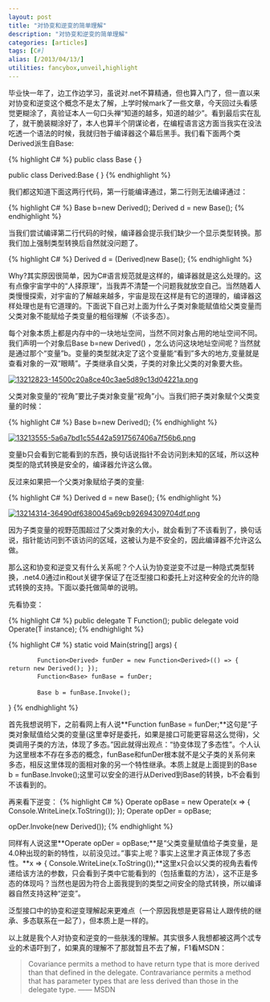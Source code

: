 ```yaml
---
layout: post
title: "对协变和逆变的简单理解"
description: "对协变和逆变的简单理解"
categories: [articles]
tags: [C#]
alias: [/2013/04/13/]
utilities: fancybox,unveil,highlight
---
```


毕业快一年了，边工作边学习，虽说对.net不算精通，但也算入门了，但一直以来对协变和逆变这个概念不是太了解，上学时候mark了一些文章，今天回过头看感觉更糊涂了，真验证本人一句口头禅“知道的越多，知道的越少”。看到最后实在乱了，就干脆装糊涂好了，本人也算半个阴谋论者，在编程语言这方面当我实在没法吃透一个语法的时候，我就归咎于编译器这个幕后黑手。我们看下面两个类Derived派生自Base:

{% highlight C# %}
public class Base
{
}

public class Derived:Base
{
}
{% endhighlight %}

我们都这知道下面这两行代码，第一行能编译通过，第二行则无法编译通过：

{% highlight C# %}
Base b=new Derived();
Derived d = new Base();
{% endhighlight %}

当我们尝试编译第二行代码的时候，编译器会提示我们缺少一个显示类型转换。那我们加上强制类型转换后自然就没问题了。

{% highlight C# %}
Derived d = (Derived)new Base();
{% endhighlight %}

Why?其实原因很简单，因为C#语言规范就是这样的，编译器就是这么处理的。这有点像宇宙学中的“人择原理”，当我弄不清楚一个问题我就放空自己。当然随着人类慢慢探索，对宇宙的了解越来越多，宇宙是现在这样是有它的道理的，编译器这样处理也是有它道理的。下面说下自己对上面为什么子类对象能赋值给父类变量而父类对象不能赋给子类变量的粗俗理解（不谈多态）。

每个对象本质上都是内存中的一块地址空间，当然不同对象占用的地址空间不同。我们声明一个对象后Base  b=new Derived() ，怎么访问这块地址空间呢？当然就是通过那个“变量”b。变量的类型就决定了这个变量能“看到”多大的地方,变量就是查看对象的一双“眼睛”。子类继承自父类，子类的对象比父类的对象要大些。

<a class="post-image" href="/assets/images/posts/13212823-14500c20a8ce40c3ae5d89c13d04221a.png">
<img itemprop="image" data-src="/assets/images/posts/13212823-14500c20a8ce40c3ae5d89c13d04221a.png" src="/assets/js/unveil/loader.gif" alt="13212823-14500c20a8ce40c3ae5d89c13d04221a.png" />
</a>

父类对象变量的“视角”要比子类对象变量“视角”小。当我们把子类对象赋个父类变量的时候：

{% highlight C# %}
Base b=new Derived();
{% endhighlight %}

<a class="post-image" href="/assets/images/posts/13213555-5a6a7bd1c55442a5917567406a7f56b6.png">
<img itemprop="image" data-src="/assets/images/posts/13213555-5a6a7bd1c55442a5917567406a7f56b6.png" src="/assets/js/unveil/loader.gif" alt="13213555-5a6a7bd1c55442a5917567406a7f56b6.png" />
</a>

变量b只会看到它能看到的东西，换句话说指针不会访问到未知的区域，所以这种类型的隐式转换是安全的，编译器允许这么做。

反过来如果把一个父类对象赋给子类的变量:

{% highlight C# %}
Derived d = new Base();
{% endhighlight %}

<a class="post-image" href="/assets/images/posts/13214314-36490df6380045a69cb92694309704df.png">
<img itemprop="image" data-src="/assets/images/posts/13214314-36490df6380045a69cb92694309704df.png" src="/assets/js/unveil/loader.gif" alt="13214314-36490df6380045a69cb92694309704df.png" />
</a>

因为子类变量的视野范围超过了父类对象的大小，就会看到了不该看到了，换句话说，指针能访问到不该访问的区域，这被认为是不安全的，因此编译器不允许这么做。

那么这和协变和逆变又有什么关系呢？个人认为协变逆变不过是一种隐式类型转换，.net4.0通过in和out关键字保证了在泛型接口和委托上对这种安全的允许的隐式转换的支持。下面以委托做简单的说明。

先看协变：

{% highlight C# %}
public delegate T Function<out T>();
public delegate void Operate<in T>(T instance);
{% endhighlight %}

{% highlight C# %}
static void Main(string[] args)
{

            Function<Derived> funDer = new Function<Derived>(() => { return new Derived(); });
            Function<Base> funBase = funDer;

            Base b = funBase.Invoke();
}
{% endhighlight %}

首先我想说明下，之前看网上有人说**Function<Base> funBase = funDer;**这句是“子类对象赋值给父类的变量(这里幸好是委托，如果是接口可能更容易这么觉得)，父类调用子类的方法，体现了多态。”因此就得出观点：“协变体现了多态性”。个人认为这里根本不存在多态的概念，funBase和funDer根本就不是父子类的关系何来多态，相反这里体现的面相对象的另一个特性继承。本质上就是上面提到的Base b = funBase.Invoke();这里可以安全的进行从Derived到Base的转换，b不会看到不该看到的。

再来看下逆变：
{% highlight C# %}
Operate<Base> opBase = new Operate<Base>(x => { Console.WriteLine(x.ToString()); });
Operate<Derived> opDer = opBase;

opDer.Invoke(new Derived());
{% endhighlight %}

同样有人说这里**Operate<Derived> opDer = opBase;**是“父类变量赋值给子类变量，是4.0种出现的新的特性，以前没见过。”事实上呢？事实上这里才真正体现了多态性。**x => { Console.WriteLine(x.ToString());**这里x只会以父类的视角去看传递给该方法的参数，只会看到子类中它能看到的（包括重载的方法），这不正是多态的体现吗？当然也是因为符合上面我提到的类型之间安全的隐式转换，所以编译器自然支持这种“逆变”。

泛型接口中的协变和逆变理解起来更难点（一个原因我想是更容易让人跟传统的继承、多态联系在一起了），但本质上是一样的。

以上就是我个人对协变和逆变的一些肤浅的理解。其实很多人我想都被这两个忒专业的术语吓到了，如果真的理解不了那就暂且不去了解，F1看MSDN：

> Covariance permits a method to have return type that is more derived than that defined in the delegate. Contravariance permits a method that has parameter types that are less derived than those in the delegate type. —— MSDN